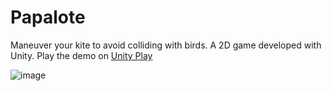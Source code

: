 # Papalote
Maneuver your kite to avoid colliding with birds. A 2D game developed with Unity. Play the demo on [Unity Play](https://play.unity.com/en/games/91a19ab9-9ee8-47c0-870e-7235c282e24a/papalote)

![image](https://github.com/user-attachments/assets/35a3144b-9ce0-4258-b443-2c177f4867b5)

